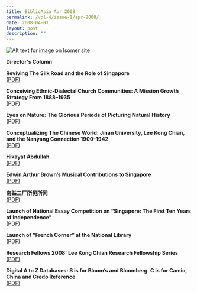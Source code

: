 ```yaml
---
title: BiblioAsia Apr 2008
permalink: /vol-4/issue-1/apr-2008/
date: 2008-04-01
layout: post
description: ""
---
```

![Alt text for image on Isomer site](/images/covers/ba4-1.jpg)

**Director's Column**<br>

**Reviving The Silk Road and the Role of Singapore**<br>[(PDF)](/files/pdf/vol-4/issue-1/v4-issue1_RevivingSilkRoad.pdf)

**Conceiving Ethnic-Dialectal Church Communities: A Mission Growth Strategy From 1888–1935**<br>[(PDF)](/files/pdf/vol-4/issue-1/v4-issue1_EthnicDialectal.pdf)

**Eyes on Nature: The Glorious Periods of Picturing Natural History**<br>[(PDF)](/files/pdf/vol-4/issue-1/v4-issue1_EyesNature2.pdf)

**Conceptualizing The Chinese World: Jinan University, Lee Kong Chian, and the Nanyang Connection 1900–1942**<br>[(PDF)](/files/pdf/vol-4/issue-1/v4-issue1_JinanUniversity.pdf)

**Hikayat Abdullah**<br>[(PDF)](/files/pdf/vol-4/issue-1/v4-issue1_HikayatAbdullah.pdf)

**Edwin Arthur Brown’s Musical Contributions to Singapore**<br>[(PDF)](/files/pdf/vol-4/issue-1/v4-issue1_EdwinBrown.pdf)

**南益三厂所见所闻**<br>[(PDF)](/files/pdf/vol-4/issue-1/v4-issue1_Chinese2.pdf)

**Launch of National Essay Competition on “Singapore: The
First Ten Years of Independence”**<br>[(PDF)](/files/pdf/vol-4/issue-1/v4-issue1_NationalEssay.pdf)

**Launch of “French Corner” at the National Library**<br>[(PDF)](/files/pdf/vol-4/issue-1/v4-issue1_FrenchCorner.pdf)

**Research Fellows 2008: Lee Kong Chian Research Fellowship Series**<br>[(PDF)](/files/pdf/vol-4/issue-1/v4-issue1_ResearchFellows2008.pdf)

**Digital A to Z Databases: B is for Bloom’s and Bloomberg. C is for Camio, China and Credo Reference**<br>[(PDF)](/files/pdf/vol-4/issue-1/v4-issue1_DigitalA-Z.pdf)